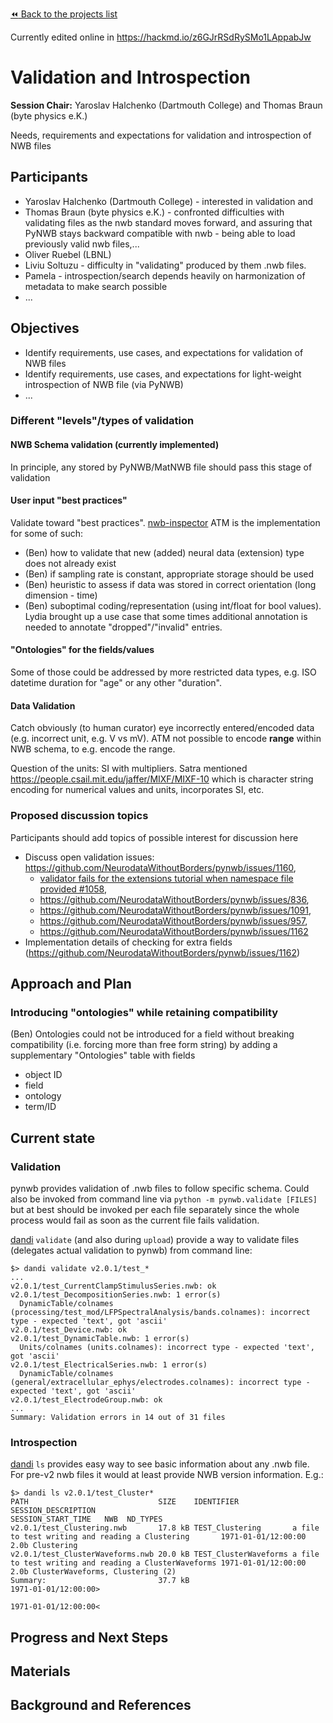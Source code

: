  [:rewind: Back to the projects list](../../README.md#breakout-sessions)

Currently edited online in https://hackmd.io/z6GJrRSdRySMo1LAppabJw

<!-- For information on how to write GitHub .md files see https://guides.github.com/features/mastering-markdown/ -->

#  Validation and Introspection

**Session Chair:** Yaroslav Halchenko (Dartmouth College) and Thomas Braun (byte physics e.K.)

<!-- Add a short paragraph describing the topic and breakout session. -->

Needs, requirements and expectations for validation and introspection of NWB files

## Participants

* Yaroslav Halchenko (Dartmouth College) - interested in validation and
* Thomas Braun (byte physics e.K.) - confronted difficulties with validating files as the nwb standard moves forward, and assuring that PyNWB stays backward compatible with nwb - being able to load previously valid nwb files,...
* Oliver Ruebel (LBNL)
* Liviu Soltuzu - difficulty in "validating" produced by them .nwb files.
* Pamela  - introspection/search depends heavily on harmonization of metadata to make search possible
* ...

## Objectives


<!-- Briefly describe the objectives of the breakout session. What would you like to achive?-->

* Identify requirements, use cases, and expectations for validation of NWB files
* Identify requirements, use cases, and expectations for light-weight introspection of NWB file (via PyNWB)
* ...

### Different "levels"/types of validation
#### NWB Schema validation (currently implemented)

In principle, any stored by PyNWB/MatNWB file should pass this stage of validation

#### User input "best practices"
Validate toward "best practices". [nwb-inspector](???) ATM is the implementation for some of such:

* (Ben) how to validate that new (added) neural data (extension) type does not already exist
* (Ben) if sampling rate is constant, appropriate storage should be used
* (Ben) heuristic to assess if data was stored in correct orientation (long dimension - time)
* (Ben) suboptimal coding/representation (using int/float for bool values). Lydia brought up a use case that some times additional annotation is needed to annotate "dropped"/"invalid" entries.

#### "Ontologies" for the fields/values

Some of those could be addressed by more restricted data types, e.g. ISO datetime duration for "age" or any other "duration".

#### Data Validation

Catch obviously (to human curator) eye incorrectly entered/encoded data (e.g. incorrect unit, e.g. V vs mV).
ATM not possible to encode **range** within NWB schema, to e.g. encode the range.

Question of the units: SI with multipliers. Satra mentioned https://people.csail.mit.edu/jaffer/MIXF/MIXF-10 which is character string encoding for numerical values and units, incorporates SI, etc.


### Proposed discussion topics

Participants should add topics of possible interest for discussion here

* Discuss open validation issues: https://github.com/NeurodataWithoutBorders/pynwb/issues/1160,
  * [validator fails for the extensions tutorial when namespace file provided
 #1058](https://github.com/NeurodataWithoutBorders/pynwb/issues/1058),
  * https://github.com/NeurodataWithoutBorders/pynwb/issues/836,
  * https://github.com/NeurodataWithoutBorders/pynwb/issues/1091,
  * https://github.com/NeurodataWithoutBorders/pynwb/issues/957,
  * https://github.com/NeurodataWithoutBorders/pynwb/issues/1162
* Implementation details of checking for extra fields (https://github.com/NeurodataWithoutBorders/pynwb/issues/1162)

## Approach and Plan

<!-- 1. Describe the steps of your planned approach to reach the objectives.-->
<!-- 1. ... -->
<!-- 1. ... -->

### Introducing "ontologies" while retaining compatibility

(Ben) Ontologies could not be introduced for a field without breaking compatibility (i.e. forcing more than free form string) by adding a supplementary "Ontologies" table with fields
- object ID
- field
- ontology
- term/ID

## Current state
<!--Populate this section as you are making progress before/during/after the hackathon-->

### Validation

pynwb provides validation of .nwb files to follow specific schema.  Could also be invoked from command line via `python -m pynwb.validate [FILES]` but at best should be invoked per each file separately since the whole process would fail as soon as the current file fails validation.

[dandi](https://github.com/dandi/dandi-cli/) `validate` (and also during `upload`) provide a way to validate files (delegates actual validation to pynwb) from command line:

```shell
$> dandi validate v2.0.1/test_*
...
v2.0.1/test_CurrentClampStimulusSeries.nwb: ok
v2.0.1/test_DecompositionSeries.nwb: 1 error(s)
  DynamicTable/colnames (processing/test_mod/LFPSpectralAnalysis/bands.colnames): incorrect type - expected 'text', got 'ascii'
v2.0.1/test_Device.nwb: ok
v2.0.1/test_DynamicTable.nwb: 1 error(s)
  Units/colnames (units.colnames): incorrect type - expected 'text', got 'ascii'
v2.0.1/test_ElectricalSeries.nwb: 1 error(s)
  DynamicTable/colnames (general/extracellular_ephys/electrodes.colnames): incorrect type - expected 'text', got 'ascii'
v2.0.1/test_ElectrodeGroup.nwb: ok
...
Summary: Validation errors in 14 out of 31 files
```


### Introspection

[dandi](https://github.com/dandi/dandi-cli/) `ls` provides easy way to see basic information about any .nwb file. For pre-v2 nwb files it would at least provide NWB version information.  E.g.:

```shell
$> dandi ls v2.0.1/test_Cluster*
PATH                             SIZE    IDENTIFIER            SESSION_DESCRIPTION                                   SESSION_START_TIME   NWB  ND_TYPES
v2.0.1/test_Clustering.nwb       17.8 kB TEST_Clustering       a file to test writing and reading a Clustering       1971-01-01/12:00:00  2.0b Clustering
v2.0.1/test_ClusterWaveforms.nwb 20.0 kB TEST_ClusterWaveforms a file to test writing and reading a ClusterWaveforms 1971-01-01/12:00:00  2.0b ClusterWaveforms, Clustering (2)
Summary:                         37.7 kB                                                                             1971-01-01/12:00:00>
                                                                                                                     1971-01-01/12:00:00<
```

## Progress and Next Steps

<!--Describe the progress you have made on the project,e.g., which objectives you have achieved and how.-->
<!--Describe the next steps you are planing to take to complete the project.-->

## Materials

<!--If available add links to the materials relevant to the project, e.g., the code generated for the project or data used-->
<!--If available add pictures and links to videos that demonstrate what has been accomplished.-->
<!--![Description of picture](Example2.jpg)-->

## Background and References

<!--Use this space for information that may help people better understand your project, like links to papers, source code, or data ,e.g:-->
<!-- - Source code: https://github.com/YourUser/YourRepository -->
<!-- - Documentation: https://link.to.docs -->
<!-- - Test data: https://link.to.test.data -->

